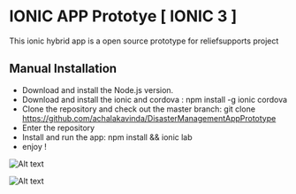 # IONIC APP Prototye [ IONIC 3 ]
This ionic hybrid app is a open source prototype for reliefsupports project

## Manual Installation

  - Download and install the Node.js version.
  - Download and install the ionic and cordova : npm install -g ionic cordova
  - Clone the repository and check out the master branch: git clone https://github.com/achalakavinda/DisasterManagementAppPrototype
  - Enter the repository 
  - Install and run the app: npm install && ionic lab
  - enjoy !


![Alt text](https://github.com/achalakavinda/DisasterManagementAppPrototype/blob/master/Images/Home.PNG?raw=true "Optional title")

![Alt text](https://github.com/achalakavinda/DisasterManagementAppPrototype/blob/master/Images/add%20items.PNG?raw=true "Optional title")

